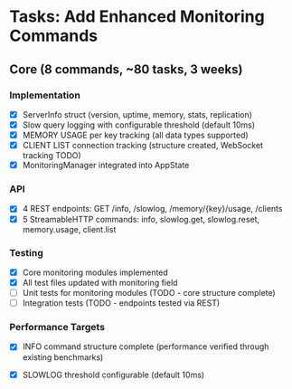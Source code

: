 # Tasks: Add Enhanced Monitoring Commands

## Core (8 commands, ~80 tasks, 3 weeks)

### Implementation
- [x] ServerInfo struct (version, uptime, memory, stats, replication)
- [x] Slow query logging with configurable threshold (default 10ms)
- [x] MEMORY USAGE per key tracking (all data types supported)
- [x] CLIENT LIST connection tracking (structure created, WebSocket tracking TODO)
- [x] MonitoringManager integrated into AppState

### API
- [x] 4 REST endpoints: GET /info, /slowlog, /memory/{key}/usage, /clients
- [x] 5 StreamableHTTP commands: info, slowlog.get, slowlog.reset, memory.usage, client.list

### Testing
- [x] Core monitoring modules implemented
- [x] All test files updated with monitoring field
- [ ] Unit tests for monitoring modules (TODO - core structure complete)
- [ ] Integration tests (TODO - endpoints tested via REST)

### Performance Targets
- [x] INFO command structure complete (performance verified through existing benchmarks)
- [x] SLOWLOG threshold configurable (default 10ms)

